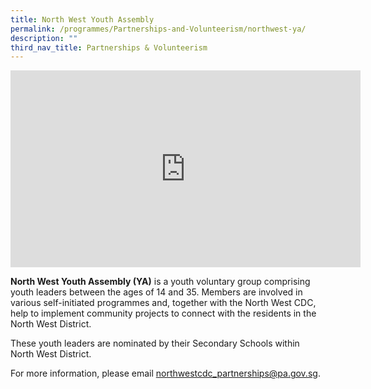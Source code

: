 ```yaml
---
title: North West Youth Assembly
permalink: /programmes/Partnerships-and-Volunteerism/northwest-ya/
description: ""
third_nav_title: Partnerships & Volunteerism
---
```

<meta name="description" content="North West Youth Assembly">

<iframe width="560" height="315" src="https://www.youtube.com/embed/otg6oo0Hkdk" title="YouTube video player" frameborder="0" allow="accelerometer; autoplay; clipboard-write; encrypted-media; gyroscope; picture-in-picture" allowfullscreen></iframe>

**North West Youth Assembly (YA)** is a youth voluntary group comprising youth leaders between the ages of 14 and 35. Members are involved in various self-initiated programmes and, together with the North West CDC, help to implement community projects to connect with the residents in the North West District.

These youth leaders are nominated by their Secondary Schools within North West District.

For more information, please email [northwestcdc\_partnerships@pa.gov.sg](mailto:northwestcdc_partnerships@pa.gov.sg).